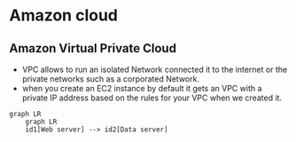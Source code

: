 

# Amazon cloud

## Amazon Virtual Private Cloud

- VPC allows to run an isolated Network connected it to the internet or the private networks such as a corporated Network.
- when you create an EC2 instance by default it gets an VPC with a private IP address based on the rules for your VPC when we created it.

```mermaid
graph LR
	graph LR
	id1[Web server] --> id2[Data server]
```


<!--stackedit_data:
eyJoaXN0b3J5IjpbODUwMTI1NTI0XX0=
-->